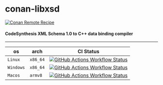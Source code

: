 # conan-libxsd

[![Conan Remote Recipe](https://img.shields.io/badge/dynamic/json?url=https%3A%2F%2Fapi.github.com%2Frepos%2FPrivatehive%2Fconan-libxsd%2Fproperties%2Fvalues&query=%24%5B0%5D.value&style=flat&logo=conan&label=conan&color=%232980b9)](https://conan.privatehive.de/ui/repos/tree/General/public-conan/de.privatehive/libxsd) 

#### CodeSynthesis XML Schema 1.0 to C++ data binding compiler

---

| os        | arch     | CI Status                                                                                                                                                                                                                                                         |
| --------- | -------- | ----------------------------------------------------------------------------------------------------------------------------------------------------------------------------------------------------------------------------------------------------------------- |
| `Linux`   | `x86_64` | [![GitHub Actions Workflow Status](https://img.shields.io/github/actions/workflow/status/Privatehive/conan-libxsd/main.yml?branch=master&style=flat&logo=github&label=create+package)](https://github.com/Privatehive/conan-libxsd/actions?query=branch%3Amaster) |
| `Windows` | `x86_64` | [![GitHub Actions Workflow Status](https://img.shields.io/github/actions/workflow/status/Privatehive/conan-libxsd/main.yml?branch=master&style=flat&logo=github&label=create+package)](https://github.com/Privatehive/conan-libxsd/actions?query=branch%3Amaster) |
| `Macos`   | `armv8`  | [![GitHub Actions Workflow Status](https://img.shields.io/github/actions/workflow/status/Privatehive/conan-libxsd/main.yml?branch=master&style=flat&logo=github&label=create+package)](https://github.com/Privatehive/conan-libxsd/actions?query=branch%3Amaster) |
